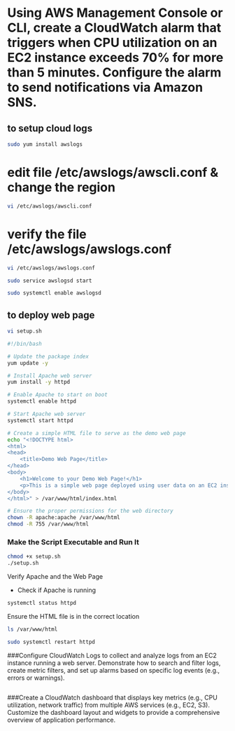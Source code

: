 # Using AWS Management Console or CLI, create a CloudWatch alarm that triggers when CPU utilization on an EC2 instance exceeds 70% for more than 5 minutes. Configure the alarm to send notifications via Amazon SNS.


## to setup cloud logs 

```bash
sudo yum install awslogs
```
# edit file /etc/awslogs/awscli.conf & change the region
```bash
vi /etc/awslogs/awscli.conf
```

# verify the file /etc/awslogs/awslogs.conf 
```bash
vi /etc/awslogs/awslogs.conf
```
```bash
sudo service awslogsd start
```
```bash
sudo systemctl enable awslogsd
```

## to deploy web page


```bash
vi setup.sh
```
```bash
#!/bin/bash

# Update the package index
yum update -y

# Install Apache web server
yum install -y httpd

# Enable Apache to start on boot
systemctl enable httpd

# Start Apache web server
systemctl start httpd

# Create a simple HTML file to serve as the demo web page
echo "<!DOCTYPE html>
<html>
<head>
    <title>Demo Web Page</title>
</head>
<body>
    <h1>Welcome to your Demo Web Page!</h1>
    <p>This is a simple web page deployed using user data on an EC2 instance.</p>
</body>
</html>" > /var/www/html/index.html

# Ensure the proper permissions for the web directory
chown -R apache:apache /var/www/html
chmod -R 755 /var/www/html
```
### Make the Script Executable and Run It
```bash
chmod +x setup.sh
./setup.sh
```
Verify Apache and the Web Page
* Check if Apache is running
```bash
systemctl status httpd
```
Ensure the HTML file is in the correct location

```bash
ls /var/www/html
```

```bash
sudo systemctl restart httpd
```




###Configure CloudWatch Logs to collect and analyze logs from an EC2 instance running a web server. Demonstrate how to search and filter logs, create metric filters, and set up alarms based on specific log events (e.g., errors or warnings).

```bash

```


###Create a CloudWatch dashboard that displays key metrics (e.g., CPU utilization, network traffic) from multiple AWS services (e.g., EC2, S3). Customize the dashboard layout and widgets to provide a comprehensive overview of application performance.

```bash

```
